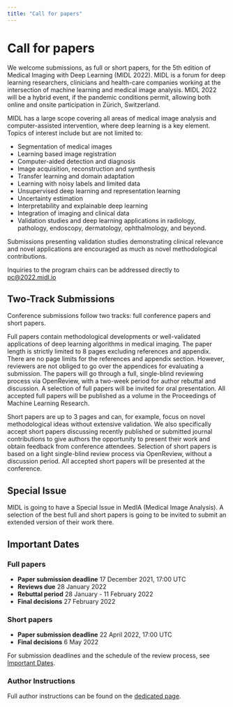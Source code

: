 ```yaml
---
title: "Call for papers"
---
```


# Call for papers

We welcome submissions, as full or short papers, for the 5th edition of Medical Imaging with Deep Learning (MIDL 2022). MIDL is a forum for deep learning researchers, clinicians and health-care companies working at the intersection of machine learning and medical image analysis. MIDL 2022 will be a hybrid event, if the pandemic conditions permit, allowing both online and onsite participation in Zürich, Switzerland. 

MIDL has a large scope covering all areas of medical image analysis and computer-assisted intervention, where deep learning is a key element. Topics of interest include but are not limited to:  

* Segmentation of medical images
* Learning based image registration
* Computer-aided detection and diagnosis
* Image acquisition, reconstruction and synthesis
* Transfer learning and domain adaptation
* Learning with noisy labels and limited data
* Unsupervised deep learning and representation learning
* Uncertainty estimation 
* Interpretability and explainable deep learning
* Integration of imaging and clinical data
* Validation studies and deep learning applications in radiology, pathology, endoscopy, dermatology, ophthalmology, and beyond.


Submissions presenting validation studies demonstrating clinical relevance and novel applications are encouraged as much as novel methodological contributions. 

Inquiries to the program chairs can be addressed directly to [pc@2022.midl.io ](mailto:pc@2022.midl.io )
 
## Two-Track Submissions

Conference submissions follow two tracks: full conference papers and short papers.

Full papers contain methodological developments or well-validated applications of deep learning algorithms in medical imaging. The paper length is strictly limited to 8 pages excluding references and appendix. There are no page limits for the references and appendix section. However, reviewers are not obliged to go over the appendices for evaluating a submission. The papers will go through a full, single-blind reviewing process via OpenReview, with a two-week period for author rebuttal and discussion. A selection of full papers will be invited for oral presentation. All accepted full papers will be published as a volume in the Proceedings of Machine Learning Research.

Short papers are up to 3 pages and can, for example, focus on novel methodological ideas without extensive validation. We also specifically accept short papers discussing recently published or submitted journal contributions to give authors the opportunity to present their work and obtain feedback from conference attendees. Selection of short papers is based on a light single-blind review process via OpenReview, without a discussion period. All accepted short papers will be presented at the conference.

## Special Issue

MIDL is going to have a Special Issue in MedIA (Medical Image Analysis). A selection of the best full and short papers is going to be invited to submit an extended version of their work there.

## Important Dates
### Full papers
* **Paper submission deadline** 17 December 2021, 17:00 UTC
* **Reviews due** 28 January 2022 
* **Rebuttal period** 28 January - 11 February 2022
* **Final decisions** 27 February 2022


### Short papers

* **Paper submission deadline**  22 April 2022, 17:00 UTC
* **Final decisions** 6 May 2022


For submission deadlines and the schedule of the review process, see [Important Dates](/dates.html).

### Author Instructions

Full author instructions can be found on the [dedicated page](/author-instructions.html).
